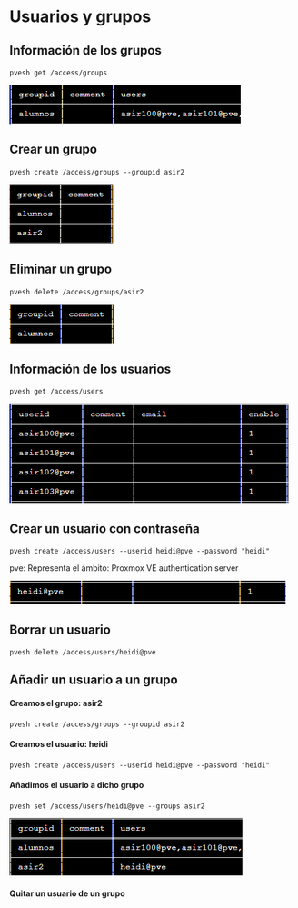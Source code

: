 # Usuarios y grupos 

##  Información de los grupos

`pvesh get /access/groups`

![img](img/grupos.png)

## Crear un grupo

`pvesh create /access/groups --groupid asir2`

![img](img/asir2a.png)

## Eliminar un grupo

`pvesh delete /access/groups/asir2`

![img](img/asir2b.png)

## Información de los usuarios

`pvesh get /access/users`

![img](img/usuarios.png)

## Crear un usuario con contraseña 
`pvesh create /access/users --userid heidi@pve --password "heidi"`

pve: Representa el ámbito: Proxmox VE authentication server

![img](img/heidi.png)

## Borrar un usuario
`pvesh delete /access/users/heidi@pve`


## Añadir un usuario a un grupo

#### Creamos el grupo: asir2
`pvesh create /access/groups --groupid asir2`

#### Creamos el usuario: heidi
`pvesh create /access/users --userid heidi@pve --password "heidi"`

#### Añadimos el usuario a dicho grupo
`pvesh set /access/users/heidi@pve --groups asir2`

![img](img/heidiasir2.png)


#### Quitar un usuario de un grupo





